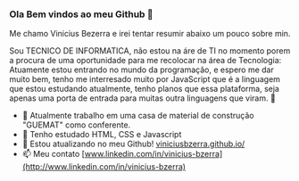 ### Ola Bem vindos ao meu Github 👋
Me chamo Vinicius Bezerra e irei tentar resumir abaixo um pouco sobre min.

Sou TECNICO DE INFORMATICA, não estou na áre de TI no momento porem a procura de uma oportunidade para me recolocar na área de Tecnologia:
Atuamente estou entrando no mundo da programação, e espero me dar muito bem, tenho me interresado muito por JavaScript que é a linguagem que estou estudando atualmente, tenho planos que essa plataforma, seja apenas uma porta de entrada para muitas outra linguagens que viram. 🙏

- 🔭 Atualmente trabalho em uma casa de material de construção "GUEMAT" como conferente.
- 🌱 Tenho estudado HTML, CSS e Javascript
- 👯 Estou atualizando no meu Github! [viniciusbzerra.github.io/](http://viniciusbzerra.github.io)
- 📫 Meu contato [www.linkedin.com/in/vinicius-bzerra](http://www.linkedin.com/in/vinicius-bzerra)
